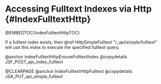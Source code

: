 Accessing Fulltext Indexes via Http {#IndexFulltextHttp}
========================================================

@EMBEDTOC{IndexFulltextHttpTOC}

If a fulltext index exists, then @ref HttpSimpleFulltext
"/_api/simple/fulltext" will use this index to execute the specified
fulltext query.

@anchor IndexFulltextHttpEnsureFulltextIndex
@copydetails JSF_POST_api_index_fulltext

@CLEARPAGE
@anchor IndexFulltextHttpFulltext
@copydetails JSA_PUT_api_simple_fulltext
